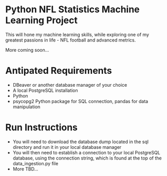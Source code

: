 # Python NFL Statistics Machine Learning Project

This will hone my machine learning skills, while exploring one of my greatest passions in life - NFL football and advanced metrics.

More coming soon...

# Antipated Requirements
* DBeaver or another database manager of your choice
* A local PostgreSQL installation
* Python
*  psycopg2 Python package for SQL connection, pandas for data manipulation

# Run Instructions
* You will need to download the database dump located in the sql directory and run it in your local database manager
* You will then need to establish a connection to your local PostgreSQL database, using the connection string, which is found at the top of the data_ingestion.py file
* More TBD...
